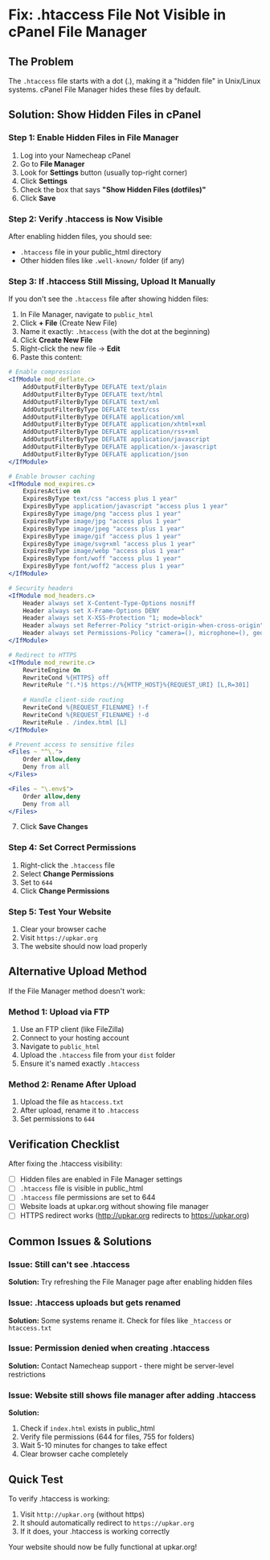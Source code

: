 # Fix: .htaccess File Not Visible in cPanel File Manager

## The Problem
The `.htaccess` file starts with a dot (.), making it a "hidden file" in Unix/Linux systems. cPanel File Manager hides these files by default.

## Solution: Show Hidden Files in cPanel

### Step 1: Enable Hidden Files in File Manager
1. Log into your Namecheap cPanel
2. Go to **File Manager**
3. Look for **Settings** button (usually top-right corner)
4. Click **Settings**
5. Check the box that says **"Show Hidden Files (dotfiles)"**
6. Click **Save**

### Step 2: Verify .htaccess is Now Visible
After enabling hidden files, you should see:
- `.htaccess` file in your public_html directory
- Other hidden files like `.well-known/` folder (if any)

### Step 3: If .htaccess Still Missing, Upload It Manually
If you don't see the `.htaccess` file after showing hidden files:

1. In File Manager, navigate to `public_html`
2. Click **+ File** (Create New File)
3. Name it exactly: `.htaccess` (with the dot at the beginning)
4. Click **Create New File**
5. Right-click the new file → **Edit**
6. Paste this content:

```apache
# Enable compression
<IfModule mod_deflate.c>
    AddOutputFilterByType DEFLATE text/plain
    AddOutputFilterByType DEFLATE text/html
    AddOutputFilterByType DEFLATE text/xml
    AddOutputFilterByType DEFLATE text/css
    AddOutputFilterByType DEFLATE application/xml
    AddOutputFilterByType DEFLATE application/xhtml+xml
    AddOutputFilterByType DEFLATE application/rss+xml
    AddOutputFilterByType DEFLATE application/javascript
    AddOutputFilterByType DEFLATE application/x-javascript
    AddOutputFilterByType DEFLATE application/json
</IfModule>

# Enable browser caching
<IfModule mod_expires.c>
    ExpiresActive on
    ExpiresByType text/css "access plus 1 year"
    ExpiresByType application/javascript "access plus 1 year"
    ExpiresByType image/png "access plus 1 year"
    ExpiresByType image/jpg "access plus 1 year"
    ExpiresByType image/jpeg "access plus 1 year"
    ExpiresByType image/gif "access plus 1 year"
    ExpiresByType image/svg+xml "access plus 1 year"
    ExpiresByType image/webp "access plus 1 year"
    ExpiresByType font/woff "access plus 1 year"
    ExpiresByType font/woff2 "access plus 1 year"
</IfModule>

# Security headers
<IfModule mod_headers.c>
    Header always set X-Content-Type-Options nosniff
    Header always set X-Frame-Options DENY
    Header always set X-XSS-Protection "1; mode=block"
    Header always set Referrer-Policy "strict-origin-when-cross-origin"
    Header always set Permissions-Policy "camera=(), microphone=(), geolocation=()"
</IfModule>

# Redirect to HTTPS
<IfModule mod_rewrite.c>
    RewriteEngine On
    RewriteCond %{HTTPS} off
    RewriteRule ^(.*)$ https://%{HTTP_HOST}%{REQUEST_URI} [L,R=301]
    
    # Handle client-side routing
    RewriteCond %{REQUEST_FILENAME} !-f
    RewriteCond %{REQUEST_FILENAME} !-d
    RewriteRule . /index.html [L]
</IfModule>

# Prevent access to sensitive files
<Files ~ "^\.">
    Order allow,deny
    Deny from all
</Files>

<Files ~ "\.env$">
    Order allow,deny
    Deny from all
</Files>
```

7. Click **Save Changes**

### Step 4: Set Correct Permissions
1. Right-click the `.htaccess` file
2. Select **Change Permissions**
3. Set to `644`
4. Click **Change Permissions**

### Step 5: Test Your Website
1. Clear your browser cache
2. Visit `https://upkar.org`
3. The website should now load properly

## Alternative Upload Method

If the File Manager method doesn't work:

### Method 1: Upload via FTP
1. Use an FTP client (like FileZilla)
2. Connect to your hosting account
3. Navigate to `public_html`
4. Upload the `.htaccess` file from your `dist` folder
5. Ensure it's named exactly `.htaccess`

### Method 2: Rename After Upload
1. Upload the file as `htaccess.txt`
2. After upload, rename it to `.htaccess`
3. Set permissions to `644`

## Verification Checklist
After fixing the .htaccess visibility:

- [ ] Hidden files are enabled in File Manager settings
- [ ] `.htaccess` file is visible in public_html
- [ ] `.htaccess` file permissions are set to 644
- [ ] Website loads at upkar.org without showing file manager
- [ ] HTTPS redirect works (http://upkar.org redirects to https://upkar.org)

## Common Issues & Solutions

### Issue: Still can't see .htaccess
**Solution:** Try refreshing the File Manager page after enabling hidden files

### Issue: .htaccess uploads but gets renamed
**Solution:** Some systems rename it. Check for files like `_htaccess` or `htaccess.txt`

### Issue: Permission denied when creating .htaccess
**Solution:** Contact Namecheap support - there might be server-level restrictions

### Issue: Website still shows file manager after adding .htaccess
**Solution:** 
1. Check if `index.html` exists in public_html
2. Verify file permissions (644 for files, 755 for folders)
3. Wait 5-10 minutes for changes to take effect
4. Clear browser cache completely

## Quick Test
To verify .htaccess is working:
1. Visit `http://upkar.org` (without https)
2. It should automatically redirect to `https://upkar.org`
3. If it does, your .htaccess is working correctly

Your website should now be fully functional at upkar.org!